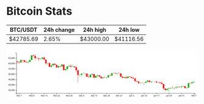 # Bitcoin Stats

BTC/USDT|24h change|24h high|24h low|
|---|---|---|---|
|$42785.69|2.65%|$43000.00|$41116.56|

<img src="./chart.svg">

